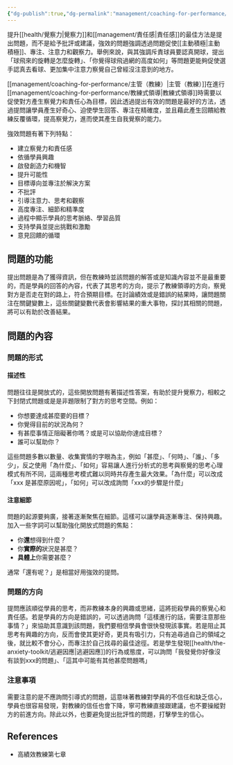 ```yaml
---
{"dg-publish":true,"dg-permalink":"management/coaching-for-performance/強效問題","permalink":"/management/coaching-for-performance/強效問題/"}
---
```


<!-- # 筆記本體 -->
提升[[health/覺察力\|覺察力]]和[[management/責任感\|責任感]]的最佳方法是提出問題，而不是給予批評或建議，強效的問題強調透過問題促使[[主動積極\|主動積極]]、專注、注意力和觀察力。舉例來說，與其強調斥責球員要認真開球，提出「球飛來的旋轉是怎麼旋轉」、「你覺得球飛過網的高度如何」等問題更能夠促使選手認真去看球、更加集中注意力察覺自己曾經沒注意到的地方。

[[management/coaching-for-performance/主管（教練）\|主管（教練）]]在進行[[management/coaching-for-performance/教練式領導\|教練式領導]]時需要以促使對方產生察覺力和責任心為目標，因此透過提出有效的問題是最好的方法，透過提問讓學員產生好奇心、迫使學生回答、專注在精確度，並且藉此產生回饋給教練反覆循環，提高察覺力，進而使其產生自我覺察的能力。

強效問題有著下列特點：
- 建立察覺力和責任感
- 依循學員興趣
- 啟發創造力和機智
- 提升可能性
- 目標導向並專注於解決方案
- 不批評
- 引導注意力、思考和觀察
- 高度專注、細節和精準度
- 過程中顯示學員的思考脈絡、學習品質
- 支持學員並提出挑戰和激勵
- 意見回饋的循環

## 問題的功能

提出問題是為了獲得資訊，但在教練時並該問題的解答或是知識內容並不是最重要的，而是學員的回答的內容，代表了其思考的方向，提示了教練領導的方向，察覺對方是否走在對的路上，符合預期目標。在討論績效或是錯誤的結果時，讓問題關注在關鍵變數上，這些關鍵變數代表會影響結果的重大事物，探討其相關的問題，將可以有助於改善結果。

## 問題的內容
### 問題的形式
#### 描述性
問題往往是開放式的，這些開放問題有著描述性答案，有助於提升覺察力，相較之下封閉式問題或是是非題限制了對方的思考空間。例如：

- 你想要達成甚麼要的目標？
- 你覺得目前的狀況為何？
- 有甚麼事情正阻礙著你嗎？或是可以協助你達成目標？
- 誰可以幫助你？

這些問題多數以數量、收集實情的字眼為主，例如「甚麼」、「何時」、「誰」、「多少」，反之使用「為什麼」、「如何」容易讓人進行分析式的思考與察覺的思考心理模式有所不同，這兩種思考模式難以同時共存產生最大效果。「為什麼」可以改成 「xxx 是甚麼原因呢」，「如何」可以改成詢問「xxx的步驟是什麼」

#### 注意細節

問題的起源要夠廣，接著逐漸聚焦在細節。這樣可以讓學員逐漸專注、保持興趣。加入一些字詞可以幫助強化開放式問題的焦點：

- 你**還**想得到什麼？
- 你**實際的**狀況是甚麼？
- **具體上**你需要甚麼？

通常「還有呢？」是相當好用強效的提問。

### 問題的方向

提問應該順從學員的思考，而非教練本身的興趣或思緒，這將扼殺學員的察覺心和責任感。若是學員的方向是錯誤的，可以透過詢問「這樣進行的話，需要注意那些事情？」來協助其意識到該問題，我們要相信學員會很快發現該事實。若是阻止其思考有興趣的方向，反而會使其更好奇，更具有吸引力，只有追尋過自己的領域之後，就比較不會分心，而專注於自己找尋的最佳途徑。若是學生發現[[health/the-anxiety-toolkit/逃避因應\|逃避因應]]的行為或態度，可以詢問「我發覺你好像沒有談到xxx的問題」、「這其中可能有其他甚麼問題嗎」

### 注意事項
需要注意的是不應詢問引導式的問題，這意味著教練對學員的不信任和缺乏信心，學員也很容易發現，對教練的信任也會下降，寧可教練直接跟建議，也不要操縱對方的前進方向。除此以外，也要避免提出批評性的問題，打擊學生的信心。

<!-- 
## 延伸問題
## See Also

-->
## References
- 高績效教練第七章